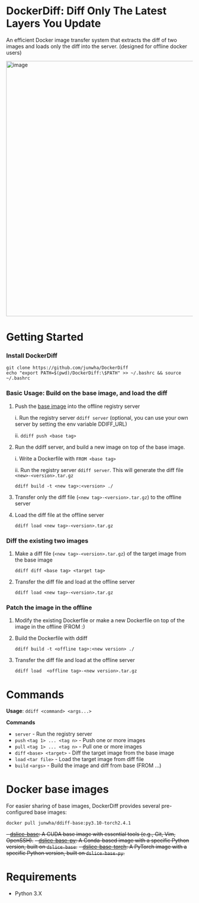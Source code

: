 # DockerDiff: Diff Only The Latest Layers You Update

An efficient Docker image transfer system that extracts the diff of two images and loads only the diff into the server. (designed for offline docker users)


<img width="688" alt="image" src="https://github.com/user-attachments/assets/6f367d37-709b-4f7b-8109-6cba191a3e42" />


# Getting Started

### Install DockerDiff
```
git clone https://github.com/junwha/DockerDiff
echo "export PATH=$(pwd)/DockerDiff:\$PATH" >> ~/.bashrc && source ~/.bashrc
```

### Basic Usage: Build on the base image, and load the diff

1. Push the [base image](#docker-base-images) into the offline registry server

    i. Run the registry server `ddiff server` (optional, you can use your own server by setting the env variable DDIFF_URL)

    ii. `ddiff push <base tag>`

2. Run the ddiff server, and build a new image on top of the base image.
    
   i. Write a Dockerfile with `FROM <base tag>`

   ii. Run the registry server `ddiff server`. This will generate the diff file `<new>-<version>.tar.gz`
   
      `ddiff build -t <new tag>:<version> ./` 

3. Transfer only the diff file (`<new tag>-<version>.tar.gz`) to the offline server

4. Load the diff file at the offline server

     `ddiff load <new tag>-<version>.tar.gz`

### Diff the existing two images

1. Make a diff file (`<new tag>-<version>.tar.gz`) of the target image from the base image

    `ddiff diff <base tag> <target tag>`

2. Transfer the diff file and load at the offline server

    `ddiff load <new tag>-<version>.tar.gz`

### Patch the image in the offline

1. Modify the existing Dockerfile or make a new Dockerfile on top of the image in the offline (FROM <offline tag>:<prev version>)

2. Build the Dockerfile with ddiff

     `ddiff build -t <offline tag>:<new version> ./` 

3. Transfer the diff file and load at the offline server

    `ddiff load  <offline tag>-<new version>.tar.gz`

# Commands

**Usage**: `ddiff <command> <args...>`

**Commands**
  - `server`                      - Run the registry server
  - `push` `<tag 1> ... <tag n>`   - Push one or more images
  - `pull` `<tag 1> ... <tag n>`    - Pull one or more images
  - `diff` `<base> <target>`       - Diff the target image from the base image
  - `load` `<tar file>`             - Load the target image from diff file
  - `build` `<args>`                - Build the image and diff from base (FROM ...)

# Docker base images
For easier sharing of base images, DockerDiff provides several pre-configured base images:

```
docker pull junwha/ddiff-base:py3.10-torch2.4.1
```

~~- [dslice-base](https://hub.docker.com/r/junwha/dslice-base): A CUDA base image with essential tools (e.g., Git, Vim, OpenSSH).~~
~~- [dslice-base-py](https://hub.docker.com/r/junwha/dslice-base-py): A Conda-based image with a specific Python version, built on `dslice-base`.~~
~~- [dslice-base-torch](https://hub.docker.com/r/junwha/dslice-base-torch): A PyTorch image with a specific Python version, built on `dslice-base-py`.~~

# Requirements
- Python 3.X
